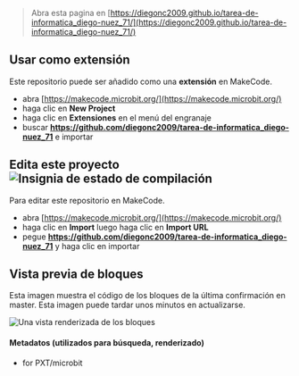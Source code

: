 
> Abra esta pagina en [https://diegonc2009.github.io/tarea-de-informatica_diego-nuez_71/](https://diegonc2009.github.io/tarea-de-informatica_diego-nuez_71/)

## Usar como extensión

Este repositorio puede ser añadido como una **extensión** en MakeCode.

* abra [https://makecode.microbit.org/](https://makecode.microbit.org/)
* haga clic en **New Project**
* haga clic en **Extensiones** en el menú del engranaje
* buscar **https://github.com/diegonc2009/tarea-de-informatica_diego-nuez_71** e importar

## Edita este proyecto ![Insignia de estado de compilación](https://github.com/diegonc2009/tarea-de-informatica_diego-nuez_71/workflows/MakeCode/badge.svg)

Para editar este repositorio en MakeCode.

* abra [https://makecode.microbit.org/](https://makecode.microbit.org/)
* haga clic en **Import** luego haga clic en **Import URL**
* pegue **https://github.com/diegonc2009/tarea-de-informatica_diego-nuez_71** y haga clic en importar

## Vista previa de bloques

Esta imagen muestra el código de los bloques de la última confirmación en master.
Esta imagen puede tardar unos minutos en actualizarse.

![Una vista renderizada de los bloques](https://github.com/diegonc2009/tarea-de-informatica_diego-nuez_71/raw/master/.github/makecode/blocks.png)

#### Metadatos (utilizados para búsqueda, renderizado)

* for PXT/microbit
<script src="https://makecode.com/gh-pages-embed.js"></script><script>makeCodeRender("{{ site.makecode.home_url }}", "{{ site.github.owner_name }}/{{ site.github.repository_name }}");</script>
